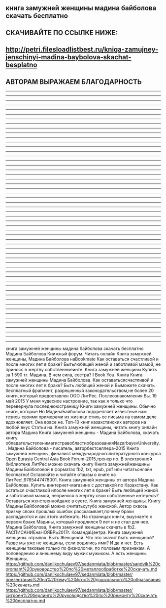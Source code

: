 книга замужней женщины мадина байболова скачать бесплатно
--------------------------------------------------
СКАЧИВАЙТЕ ПО ССЫЛКЕ НИЖЕ:
--------------------------------------------------
http://petri.filesloadlistbest.ru/kniga-zamujney-jenschinyi-madina-baybolova-skachat-besplatno
--------------------------------------------------
АВТОРАМ ВЫРАЖАЕМ БЛАГОДАРНОСТЬ
--------------------------------------------------
--------------------------------------------------
--------------------------------------------------
--------------------------------------------------
--------------------------------------------------
--------------------------------------------------
--------------------------------------------------
--------------------------------------------------
--------------------------------------------------
--------------------------------------------------
--------------------------------------------------
--------------------------------------------------
--------------------------------------------------
--------------------------------------------------
--------------------------------------------------
--------------------------------------------------
--------------------------------------------------
--------------------------------------------------
--------------------------------------------------
--------------------------------------------------
--------------------------------------------------
--------------------------------------------------
--------------------------------------------------
--------------------------------------------------
--------------------------------------------------
--------------------------------------------------
--------------------------------------------------
--------------------------------------------------
--------------------------------------------------
--------------------------------------------------
--------------------------------------------------
--------------------------------------------------
--------------------------------------------------
--------------------------------------------------
--------------------------------------------------
--------------------------------------------------
--------------------------------------------------
--------------------------------------------------
--------------------------------------------------
--------------------------------------------------
--------------------------------------------------
--------------------------------------------------
--------------------------------------------------
--------------------------------------------------
--------------------------------------------------
--------------------------------------------------
--------------------------------------------------
--------------------------------------------------
--------------------------------------------------
--------------------------------------------------
--------------------------------------------------
--------------------------------------------------
--------------------------------------------------
--------------------------------------------------
--------------------------------------------------
--------------------------------------------------
книга замужней женщины мадина байболова скачать бесплатно Мадина Байболова  Книжный форум. Читать онлайн Книга замужней женщины, Мадина Байболова наBookmate  Как оставаться счастливой и после многих лет в браке? Бытьлюбящей женой и заботливой мамой, не принося в жертву собственныеинте. Книга замужней женщины  Купить за 1 590 тг.  Мадина. В чем сила, сестра?  I Book You. Книга Книга замужней женщины Мадина Байболова. Как оставатьсясчастливой и после многих лет в браке? Быть любящей женой и  Выможете скачать бесплатный фрагмент, разрешенный законодательством,не более 20 книги, который предоставлен ООО ЛитРес. Послеознакомления Вы. 19 май 2015  У меня чудесное настроение, так как я только что перевернула последнююстраницу Книги замужней женщины. Обычно книги, которые  Но МадинаБайболова подкрепляет известные нам тезисы своими примерами из жизни,и стиль ее письма на самом деле вдохновляет. Она вовсе не. Топ-10 книг казахстанских авторов на любой вкус  Статьи на. Книга замужней женщины, читать книгу онлайн автора Мадина
Книга замужней женщины - Мадина Байболова, скачать книгу. обладательстепенимагистравобластиобразованияNazarbayevUniversity. . Мадина Байболова - писатель, авторбестселлера-2015 Книга замужней женщины, финалист международноголитературного конкурса Open Eurasia  Central Asia Book Forum-2015,тренер по. В электронной библиотеке ЛитРес можно скачать книгу Книга замужнейженщины Мадины Байболовой в форматах fb2, txt, epub, pdf или читатьонлайн бесплатно! Оставляйте и читайте отзывы о книге на ЛитРес!,9785447478001. Книга замужней женщины от автора Мадина Байболова. Купить винтернет-магазине с доставкой по Казахстану. Как остаться счастливой ипосле многих лет в браке? Быть любящей женой и заботливой мамой, непринося в жертву свои собственные интересы? Оставаться женственнойдаже в суете. Книга замужней женщины. Книгу Мадины Байболовой можно считатьсугубо женской. Автор сквозь призму своих прошлых ошибок рассказывает,почему браки распадаются и как этого избежать. На страницах книги, выузнаете о первом браке Мадины, который продлился 9 лет и не стал для нее. Мадина Байболова, Книга замужней женщины  скачать в fb2. РАСПИСАНИЕнаНОЯБРЬ2017г. КомандаЦентра. Книга замужней женщины. отрывок. Быть Женщиной. Что это значит быть женщиной? Разве мы уже не женщины, если родились ими? И да и нет. Есть женщины таковые только по физиологии, по половым признакам. А поповедению и внешнему виду  мужик мужиком. А есть женщины  Женщины,
https://github.com/danilkochulaev97/sedanmiata/blob/master/sandvik%20coromant%20руководство%20по%20металлообработке%20скачать.md
https://github.com/danilkochulaev97/sedanmiata/blob/master/презентация%20на%20тему%20фгос%20дошкольного%20образования%20скачать.md
https://github.com/danilkochulaev97/sedanmiata/blob/master/ситроен%20берлинго%20руководство%20по%20ремонту%20скачать%20бесплатно.md
